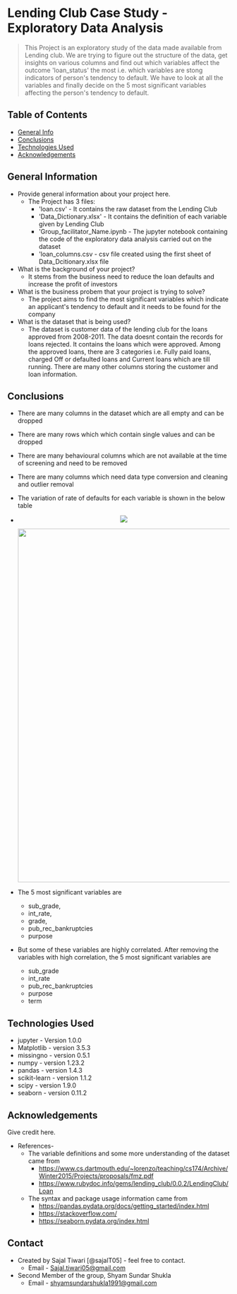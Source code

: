 # Lending Club Case Study - Exploratory Data Analysis
<!-- > Outline a brief description of your project.-->
> This Project is an exploratory study of the data made available from Lending club. We are trying to figure out the structure of the data, get insights on various columns and find out which variables affect the outcome 'loan_status' the most i.e. which variables are stong indicators of person's tendency to default. We have to look at all the variables and finally decide on the 5 most significant variables affecting the person's tendency to default.


## Table of Contents
* [General Info](#general-information)
* [Conclusions](#conclusions)
* [Technologies Used](#technologies-used)
* [Acknowledgements](#acknowledgements)

<!-- You can include any other section that is pertinent to your problem -->

## General Information
- Provide general information about your project here.
  - The Project has 3 files: 
      - 'loan.csv' - It contains the raw dataset from the Lending Club
      - 'Data_Dictionary.xlsx' - It contains the definition of each variable given by Lending Club
      - 'Group_facilitator_Name.ipynb - The jupyter notebook containing the code of the exploratory data analysis carried out on the dataset
      - 'loan_columns.csv - csv file created using the first sheet of Data_Dcitionary.xlsx file
- What is the background of your project?
  -  It stems from the business need to reduce the loan defaults and increase the profit of investors
- What is the business probem that your project is trying to solve?
  -  The project aims to find the most significant variables which indicate an applicant's tendency to default and it needs to be found for the company
- What is the dataset that is being used?
  - The dataset is customer data of the lending club for the loans approved from 2008-2011. The data doesnt contain the records for loans rejected. It contains the loans which were approved. Among the approved loans, there are 3 categories i.e. Fully paid loans, charged Off or defaulted loans and Current loans which are till running. There are many other columns storing the customer and loan information.

<!-- You don't have to answer all the questions - just the ones relevant to your project. -->

## Conclusions
<!-- - Conclusion 1 from the analysis
- Conclusion 2 from the analysis
- Conclusion 3 from the analysis
- Conclusion 4 from the analysis -->
- There are many columns in the dataset which are all empty and can be dropped
- There are many rows which which contain single values and can be dropped
- There are many behavioural columns which are not available at the time of screening and need to be removed
- There are many columns which need data type conversion and cleaning and outlier removal
- The variation of rate of defaults for each variable is shown in the below table
- <p align="center"><img src="https://user-images.githubusercontent.com/111374919/188484166-d98af3b9-7e36-471a-81d0-97f1010925dd.png"/></p> <p align="center"><img src="https://user-images.githubusercontent.com/111374919/188484254-915d3acf-7f28-4117-8192-4f9b3fa8e851.png" width="800"/> </p>

- The 5 most significant variables are 
    - sub_grade,
    - int_rate, 
    - grade, 
    - pub_rec_bankruptcies 
    - purpose
- But some of these variables are highly correlated. After removing the variables with high correlation, the 5 most significant variables are
    - sub_grade
    - int_rate
    - pub_rec_bankruptcies
    - purpose
    - term


<!-- You don't have to answer all the questions - just the ones relevant to your project. -->


## Technologies Used
<!--- library - version 1.0
- library - version 2.0
- library - version 3.0-->
- jupyter - Version 1.0.0
- Matplotlib - version 3.5.3
- missingno - version 0.5.1
- numpy - version 1.23.2
- pandas - version 1.4.3
- scikit-learn - version 1.1.2
- scipy - version 1.9.0
- seaborn - version 0.11.2

<!-- As the libraries versions keep on changing, it is recommended to mention the version of library used in this project -->

## Acknowledgements
Give credit here.
<!--- This project was inspired by...-->
- References- 
  - The variable definitions and some more understanding of the dataset came from
    - https://www.cs.dartmouth.edu/~lorenzo/teaching/cs174/Archive/Winter2015/Projects/proposals/fmz.pdf
    - https://www.rubydoc.info/gems/lending_club/0.0.2/LendingClub/Loan
  - The syntax and package usage information came from
    - https://pandas.pydata.org/docs/getting_started/index.html
    - https://stackoverflow.com/
    - https://seaborn.pydata.org/index.html
<!--- This project was based on [this tutorial](https://www.example.com).-->


## Contact
- Created by Sajal Tiwari [@sajalT05] - feel free to contact.
  - Email - Sajal.tiwari05@gmail.com
- Second Member of the group, Shyam Sundar Shukla
  - Email - shyamsundarshukla1991@gmail.com


<!-- Optional -->
<!-- ## License -->
<!-- This project is open source and available under the [... License](). -->

<!-- You don't have to include all sections - just the one's relevant to your project -->
